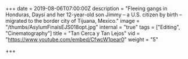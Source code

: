 +++
date = 2019-08-06T07:00:00Z
description = "Fleeing gangs in Honduras, Daysi and her 12-year-old son Jimmy – a U.S. citizen by birth – migrated to the border city of Tijuana, Mexico."
image = "/thumbs/AsylumFinalsEJS018opt.jpg"
internal = "true"
tags = ["Editing", "Cinematography"]
title = "Tan Cerca y Tan Lejos"
vid = "https://www.youtube.com/embed/CfwcW1pear0"
weight = "5"

+++
